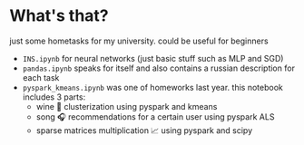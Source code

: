 # What's that?
just some hometasks for my university. could be useful for beginners
- `INS.ipynb` for neural networks (just basic stuff such as MLP and SGD)
- `pandas.ipynb` speaks for itself and also contains a russian description for each task
- `pyspark_kmeans.ipynb` was one of homeworks last year. this notebook includes 3 parts:
     * wine 🍷 clusterization using pyspark and kmeans
     * song 🎧 recommendations for a certain user using pyspark ALS
     * sparse matrices multiplication 📈 using pyspark and scipy
